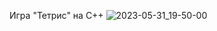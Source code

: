 Игра "Тетрис" на С++
![2023-05-31_19-50-00](https://github.com/kogandarya/-/assets/99957143/91748e48-7197-4f3d-96a3-5f2e8829713c)
